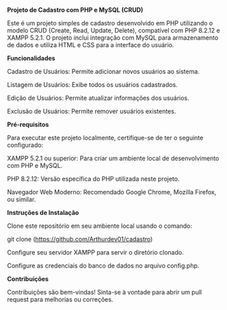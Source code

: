 
**Projeto de Cadastro com PHP e MySQL (CRUD)**

Este é um projeto simples de cadastro desenvolvido em PHP utilizando o modelo CRUD (Create, Read, Update, Delete), compatível com PHP 8.2.12 e XAMPP 5.2.1. O projeto inclui integração com MySQL para armazenamento de dados e utiliza HTML e CSS para a interface do usuário.

**Funcionalidades**

Cadastro de Usuários: Permite adicionar novos usuários ao sistema.

Listagem de Usuários: Exibe todos os usuários cadastrados.

Edição de Usuários: Permite atualizar informações dos usuários.

Exclusão de Usuários: Permite remover usuários existentes.

**Pré-requisitos**

Para executar este projeto localmente, certifique-se de ter o seguinte configurado:

XAMPP 5.2.1 ou superior: Para criar um ambiente local de desenvolvimento com PHP e MySQL.

PHP 8.2.12: Versão específica do PHP utilizada neste projeto.

Navegador Web Moderno: Recomendado Google Chrome, Mozilla Firefox, ou similar.

**Instruções de Instalação**

Clone este repositório em seu ambiente local usando o comando:

git clone (https://github.com/Arthurdev01/cadastro)

Configure seu servidor XAMPP para servir o diretório clonado.

Configure as credenciais do banco de dados no arquivo config.php.

**Contribuições**

Contribuições são bem-vindas! Sinta-se à vontade para abrir um pull request para melhorias ou correções.

